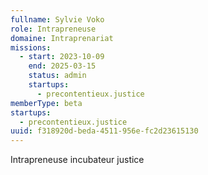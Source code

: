 ```yaml
---
fullname: Sylvie Voko
role: Intrapreneuse
domaine: Intraprenariat
missions:
  - start: 2023-10-09
    end: 2025-03-15
    status: admin
    startups:
      - precontentieux.justice
memberType: beta
startups:
  - precontentieux.justice
uuid: f318920d-beda-4511-956e-fc2d23615130
---
```

Intrapreneuse incubateur justice
